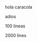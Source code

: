 hola caracola



















adios






























































































100 lineas




















































































































2000 lines







































